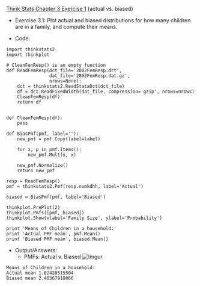 [Think Stats Chapter 3 Exercise 1](http://greenteapress.com/thinkstats2/html/thinkstats2004.html#toc31) (actual vs. biased)

* Exercise 3.1: Plot actual and biased distributions for how many children are in a family, and compute their means.

* Code:
```
import thinkstats2
import thinkplot

# CleanFenResp() is an empty function
def ReadFemResp(dct_file='2002FemResp.dct',
                dat_file='2002FemResp.dat.gz',
                nrows=None):
    dct = thinkstats2.ReadStataDct(dct_file)
    df = dct.ReadFixedWidth(dat_file, compression='gzip', nrows=nrows)
    CleanFemResp(df)
    return df


def CleanFemResp(df):
    pass

def BiasPmf(pmf, label=''):
    new_pmf = pmf.Copy(label=label)

    for x, p in pmf.Items():
        new_pmf.Mult(x, x)

    new_pmf.Normalize()
    return new_pmf

resp = ReadFemResp()
pmf = thinkstats2.Pmf(resp.numkdhh, label='Actual')

biased = BiasPmf(pmf, label='Biased')

thinkplot.PrePlot(2)
thinkplot.Pmfs([pmf, biased])
thinkplot.Show(xlabel='Family Size', ylabel='Probability')

print 'Means of Children in a household:'
print 'Actual PMF mean', pmf.Mean()
print 'Biased PMF mean', biased.Mean()
```

* Output/Answers:
  * PMFs: Actual v. Biased
![Imgur](http://i.imgur.com/LaoisUM.png)
```
Means of Children in a household:
Actual mean 1.02420515504
Biased mean 2.40367910066
```
